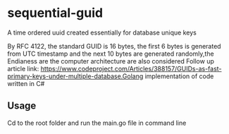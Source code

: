 # sequential-guid

A time ordered uuid created essentially for database unique keys

By RFC 4122, the standard GUID is 16 bytes, the first 6 bytes is generated from UTC timestamp and the next 10 bytes are generated randomly,the Endianess are the computer architecture are also considered
Follow up article link: https://www.codeproject.com/Articles/388157/GUIDs-as-fast-primary-keys-under-multiple-database.Golang implementation of code written in C#

## Usage
Cd to the root folder and run the main.go file in command line
